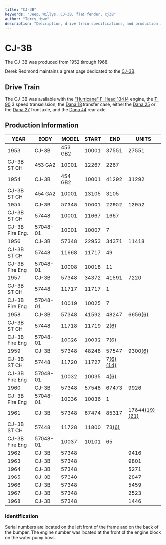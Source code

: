 ```yaml
---
title: "CJ-3B"
keywords: "Jeep, Willys, CJ-3B, flat fender, cj3B"
author: "Terry Howe"
description: "Description, drive train specifications, and production information for the Willys Jeep CJ-3B"
---
```


# CJ-3B

The CJ-3B was produced from 1952 through 1968.

Derek Redmond maintains a great page dedicated to the [CJ-3B](https://www.film.queensu.ca/CJ3B/). 

## Drive Train

The CJ-3B was available with the ["Hurricane" F-Head 134 I4](/engine/factory/hurricane134.md) engine, the [T-90](/transmission/factory/t90.md) 3 speed transmission, the [Dana 18](/xfer/factory/d18.md) transfer case, either the [Dana 25](/axle/factory/d25.md) or the [Dana 27](/axle/factory/d27.md) front axle, and the [Dana 44](/axle/factory/d44.md) rear axle. 

## Production Information

| YEAR            | BODY     | MODEL   | START | END                                     | UNITS                                         |
|-----------------|----------|---------|-------|-----------------------------------------|-----------------------------------------------|
| 1953            | CJ-3B    | 453 GB2 | 10001 | 37551                                   | 27551                                         |
| CJ-3B ST CH     | 453 GA2  | 10001   | 12267 | 2267                                    |                                               |
| 1954            | CJ-3B    | 454 GB2 | 10001 | 41292                                   | 31292                                         |
| CJ-3B ST CH     | 454 GA2  | 10001   | 13105 | 3105                                    |                                               |
| 1955            | CJ-3B    | 57348   | 10001 | 22952                                   | 12952                                         |
| CJ-3B ST CH     | 57448    | 10001   | 11667 | 1667                                    |                                               |
| CJ-3B Fire Eng. | 57048-01 | 10001   | 10007 | 7                                       |                                               |
| 1956            | CJ-3B    | 57348   | 22953 | 34371                                   | 11418                                         |
| CJ-3B ST CH     | 57448    | 11668   | 11717 | 49                                      |                                               |
| CJ-3B Fire Eng  | 57048-01 | 10008   | 10018 | 11                                      |                                               |
| 1957            | CJ-3B    | 57348   | 34372 | 41591                                   | 7220                                          |
| CJ-3B ST CH     | 57448    | 11717   | 11717 | 1                                       |                                               |
| CJ-3B Fire Eng  | 57048-01 | 10019   | 10025 | 7                                       |                                               |
| 1958            | CJ-3B    | 57348   | 41592 | 48247                                   | 6656[(6)](/history/#6)                        |
| CJ-3B ST CH     | 57448    | 11718   | 11719 | 2[(6)](/history/#6)                     |                                               |
| CJ-3B Fire Eng  | 57048-01 | 10026   | 10032 | 7[(6)](/history/#6)                     |                                               |
| 1959            | CJ-3B    | 57348   | 48248 | 57547                                   | 9300[(6)](/history/#6)                        |
| CJ-3B ST CH     | 57448    | 11720   | 11727 | 7[(6)](/history/#6)[(14)](/history/#14) |                                               |
| CJ-3B Fire Eng  | 57048-01 | 10032   | 10035 | 4[(6)](/history/#6)                     |                                               |
| 1960            | CJ-3B    | 57348   | 57548 | 67473                                   | 9926                                          |
| CJ-3B Fire Eng  | 57048-01 | 10036   | 10036 | 1                                       |                                               |
| 1961            | CJ-3B    | 57348   | 67474 | 85317                                   | 17844[(19)](/history/#19)[(21)](/history/#21) |
| CJ-3B ST CH     | 57448    | 11728   | 11800 | 73[(6)](/history/#6)                    |                                               |
| CJ-3B Fire Eng  | 57048-01 | 10037   | 10101 | 65                                      |                                               |
| 1962            | CJ-3B    | 57348   |       |                                         | 9416                                          |
| 1963            | CJ-3B    | 57348   |       |                                         | 9801                                          |
| 1964            | CJ-3B    | 57348   |       |                                         | 5271                                          |
| 1965            | CJ-3B    | 57348   |       |                                         | 2847                                          |
| 1966            | CJ-3B    | 57348   |       |                                         | 5459                                          |
| 1967            | CJ-3B    | 57348   |       |                                         | 2523                                          |
| 1968            | CJ-3B    | 57348   |       |                                         | 1446                                          |

### Identification

Serial numbers are located on the left front of the frame and on the back of the bumper. The engine number was located at the front of the engine block on the water pump boss.